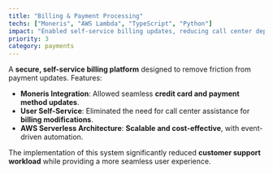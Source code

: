 ```yaml
---
title: "Billing & Payment Processing"
techs: ["Moneris", "AWS Lambda", "TypeScript", "Python"]
impact: "Enabled self-service billing updates, reducing call center dependency."
priority: 3
category: payments
---
```

A **secure, self-service billing platform** designed to remove friction from payment updates. Features:

- **Moneris Integration**: Allowed seamless **credit card and payment method updates**.
- **User Self-Service**: Eliminated the need for call center assistance for **billing modifications**.
- **AWS Serverless Architecture**: **Scalable and cost-effective**, with event-driven automation.

The implementation of this system significantly reduced **customer support workload** while providing a more seamless user experience.
